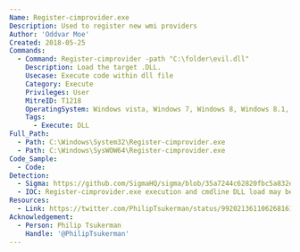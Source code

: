 ```yaml
---
Name: Register-cimprovider.exe
Description: Used to register new wmi providers
Author: 'Oddvar Moe'
Created: 2018-05-25
Commands:
  - Command: Register-cimprovider -path "C:\folder\evil.dll"
    Description: Load the target .DLL.
    Usecase: Execute code within dll file
    Category: Execute
    Privileges: User
    MitreID: T1218
    OperatingSystem: Windows vista, Windows 7, Windows 8, Windows 8.1, Windows 10, Windows 11
    Tags:
      - Execute: DLL
Full_Path:
  - Path: C:\Windows\System32\Register-cimprovider.exe
  - Path: C:\Windows\SysWOW64\Register-cimprovider.exe
Code_Sample:
  - Code:
Detection:
  - Sigma: https://github.com/SigmaHQ/sigma/blob/35a7244c62820fbc5a832e50b1e224ac3a1935da/rules/windows/process_creation/proc_creation_win_susp_register_cimprovider.yml
  - IOC: Register-cimprovider.exe execution and cmdline DLL load may be supsicious
Resources:
  - Link: https://twitter.com/PhilipTsukerman/status/992021361106268161
Acknowledgement:
  - Person: Philip Tsukerman
    Handle: '@PhilipTsukerman'
---
```

